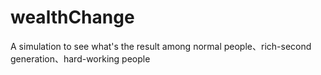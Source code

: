 # wealthChange
A simulation to see what's the result among normal people、rich-second generation、hard-working people 
